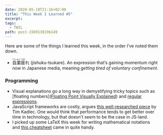 ```yaml
---
date: 2020-05-10T21:16+02:00
title: "This Week I Learned #5"
excerpt:
tags:
  - TWIL
path: post-1589138196149
---
```


Here are some of the things I learned this week, in the order I’ve noted them down.

* <ruby>自粛<rt>じしゅく</rt>疲<rt>つか</rt>れ</ruby> (jishuku-tsukare). An expression that’s gaining momentum right now in Japanese media, meaning _getting tired of voluntary confinement_.

### Programming

* Visual explanations go a long way in demystifying tricky topics such as [floating numbers]([Floating Point Visually Explained](https://fabiensanglard.net/floating_point_visually_explained/index.html)) and [regular expressions](https://refrf.shreyasminocha.me).
* JavaScript frameworks are costly, argues [this well-researched piece](https://timkadlec.com/remembers/2020-04-21-the-cost-of-javascript-frameworks/) by Tim Kadlec. One would think that performance tends to get better over time in technology, but that doesn't seem to be the case in JS-land.
* I picked up some LaTeX this week for writing mathematical notations and [this cheatsheet](https://davidhamann.de/2017/06/12/latex-cheat-sheet/) came in quite handy.
